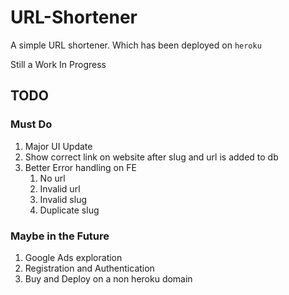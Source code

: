 # URL-Shortener

A simple URL shortener. Which has been deployed on `heroku`

Still a Work In Progress

## TODO

### Must Do

1. Major UI Update
2. Show correct link on website after slug and url is added to db
3. Better Error handling on FE
   1. No url
   2. Invalid url
   3. Invalid slug
   4. Duplicate slug

### Maybe in the Future

1. Google Ads exploration
2. Registration and Authentication
3. Buy and Deploy on a non heroku domain
